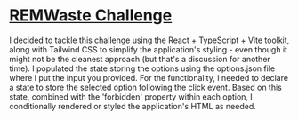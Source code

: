 # [REMWaste Challenge](https://xqq6hz-5173.csb.app/)

I decided to tackle this challenge using the React + TypeScript + Vite toolkit, along with Tailwind CSS to simplify the application's styling - even though it might not be the cleanest approach (but that's a discussion for another time). I populated the state storing the options using the options.json file where I put the input you provided. For the functionality, I needed to declare a state to store the selected option following the click event. Based on this state, combined with the 'forbidden' property within each option, I conditionally rendered or styled the application's HTML as needed.